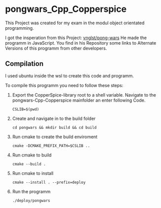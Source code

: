 # pongwars_Cpp_Copperspice
This Project was created for my exam in the modul object orientated programming.

I got the insperation from this Project: [vnglst/pong-wars](https://github.com/vnglst/pong-wars)
He made the programm in JavaScript. 
You find in his Repository some links to Alternate Versions of this programm from other developers. 



## Compilation
I used ubuntu inside the wsl to create this code and programm. 

To compile this programm you need to follow these steps:

1.  Export the CopperSpice-library root to a shell variable. 
    Navigate to the pongwars-Cpp-Copperspice mainfolder an enter following Code.
    ```
    CSLIB=$(pwd)
    ```

2.  Create and navigate in to the build folder
    ```
    cd pongwars && mkdir build && cd build
    ```

4.  Run cmake to create the build enviroment
    ```
    cmake -DCMAKE_PREFIX_PATH=$CSLIB ..
    ```

5.  Run cmake to build
    ```
    cmake --build . 
    ```
    
6.  Run cmake to install 
    ```
    cmake --install . --prefix=deploy
    ```
7.  Run the programm 
    ```
    ./deploy/pongwars
    ```
